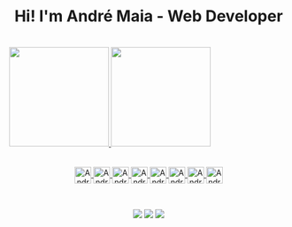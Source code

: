 <div><h1 align="center">Hi! I'm André Maia - Web Developer<h1></div>
<div>
  <a href="https://github.com/AndreMaia95">
  <img height="180em" src="https://github-readme-stats.vercel.app/api?username=AndreMaia95&show_icons=true&include_all_commits=true&count_private=true&theme=radical" />
  <img height="180em" src="https://github-readme-stats.vercel.app/api/top-langs/?username=AndreMaia95&layout=compact&langs_count=16&theme=radical" />
</div>
<div style="display:inline_block" align="center"><br><br>
  <img align="center" alt="Andre-JS" height="30" width:"40" src="https://cdn.jsdelivr.net/gh/devicons/devicon/icons/javascript/javascript-original.svg">
  <img align="center" alt="Andre-React" height="30" width:"40" src="https://cdn.jsdelivr.net/gh/devicons/devicon/icons/react/react-original.svg">
  <img align="center" alt="Andre-TypeScript" height="30" width:"40" src="https://cdn.jsdelivr.net/gh/devicons/devicon/icons/typescript/typescript-original.svg">
  <img align="center" alt="Andre-Html" height="30" width:"40" src="https://cdn.jsdelivr.net/gh/devicons/devicon/icons/html5/html5-original.svg">
  <img align="center" alt="Andre-Css" height="30" width:"40" src="https://cdn.jsdelivr.net/gh/devicons/devicon/icons/css3/css3-original.svg">
  <img align="center" alt="Andre-Git" height="30" width:"40" src="https://cdn.jsdelivr.net/gh/devicons/devicon/icons/git/git-original.svg">
  <img align="center" alt="Andre-NodeJs" height="30" width:"40" src="https://cdn.jsdelivr.net/gh/devicons/devicon/icons/nodejs/nodejs-original.svg">
  <img align="center" alt="Andre-Figma" height="30" width:"40" src="https://cdn.jsdelivr.net/gh/devicons/devicon/icons/figma/figma-original.svg">
</div>

##
<br>
<div align="center">
   <a href="mailto:andrefsm95@gmail.com" target="_black"><img src="https://img.shields.io/badge/Gmail-D14836?style=for-the-badge&logo=gmail&logoColor=white"></a>
   <a href="https://www.linkedin.com/in/andr%C3%A9-maia-3b2b84221/" target="_black"><img src="https://img.shields.io/badge/LinkedIn-0077B5?style=for-the-badge&logo=linkedin&logoColor=white"></a>
   <a href="https://www.instagram.com/andr3.maia/" target="_black"><img src="https://img.shields.io/badge/Instagram-E4405F?style=for-the-badge&logo=instagram&logoColor=white"></a>
</div>
